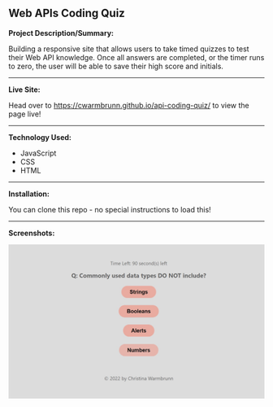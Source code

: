## Web APIs Coding Quiz

**Project Description/Summary:**

Building a responsive site that allows users to take timed quizzes to test their Web API knowledge. Once all answers are completed, or the timer runs to zero, the user will be able to save their high score and initials.

---

**Live Site:**

Head over to https://cwarmbrunn.github.io/api-coding-quiz/ to view the page live!

---

**Technology Used:**

- JavaScript
- CSS
- HTML

---

**Installation:**

You can clone this repo - no special instructions to load this!

---

**Screenshots:**

![Timed Quiz Screenshot](/assets/images/timed-quiz.jpg)

